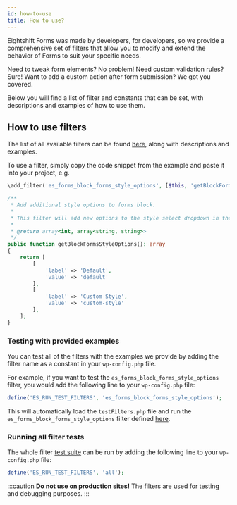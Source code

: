 ```yaml
---
id: how-to-use
title: How to use?
---
```


Eightshift Forms was made by developers, for developers, so we provide a comprehensive set of filters that allow you to modify and extend the behavior of Forms to suit your specific needs.

Need to tweak form elements? No problem! Need custom validation rules? Sure! Want to add a custom action after form submission? We got you covered.

Below you will find a list of filter and constants that can be set, with descriptions and examples of how to use them.

## How to use filters

The list of all available filters can be found [here](https://github.com/hhftechtips/eightshift-forms/blob/develop/testFilters/testFilters.php), along with descriptions and examples.

To use a filter, simply copy the code snippet from the example and paste it into your project, e.g.
```php
\add_filter('es_forms_block_forms_style_options', [$this, 'getBlockFormsStyleOptions']);

/**
 * Add additional style options to forms block.
 *
 * This filter will add new options to the style select dropdown in the forms block. Forms style option selector will not show unless a filter is provided. This option is shown in Block Editor.
 *
 * @return array<int, array<string, string>>
 */
public function getBlockFormsStyleOptions(): array
{
	return [
		[
			'label' => 'Default',
			'value' => 'default'
		],
		[
			'label' => 'Custom Style',
			'value' => 'custom-style'
		],
	];
}
```

### Testing with provided examples

You can test all of the filters with the examples we provide by adding the filter name as a constant in your `wp-config.php` file.

For example, if you want to test the `es_forms_block_forms_style_options` filter, you would add the following line to your `wp-config.php` file:

```php
define('ES_RUN_TEST_FILTERS', 'es_forms_block_forms_style_options');
```

This will automatically load the `testFilters.php` file and run the `es_forms_block_forms_style_options` filter defined [here](https://github.com/hhftechtips/eightshift-forms/blob/develop/testFilters/testFilters.php).

### Running all filter tests

The whole filter [test suite](https://github.com/hhftechtips/eightshift-forms/blob/develop/testFilters/testFilters.php) can be run by adding the following line to your `wp-config.php` file:

```php
define('ES_RUN_TEST_FILTERS', 'all');
```

:::caution
**Do not use on production sites!**
The filters are used for testing and debugging purposes.
:::
